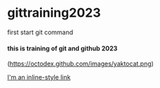 # gittraining2023
first start git command
#### this is training of git and github 2023
(https://octodex.github.com/images/yaktocat.png)

[I'm an inline-style link](https://www.google.com)
